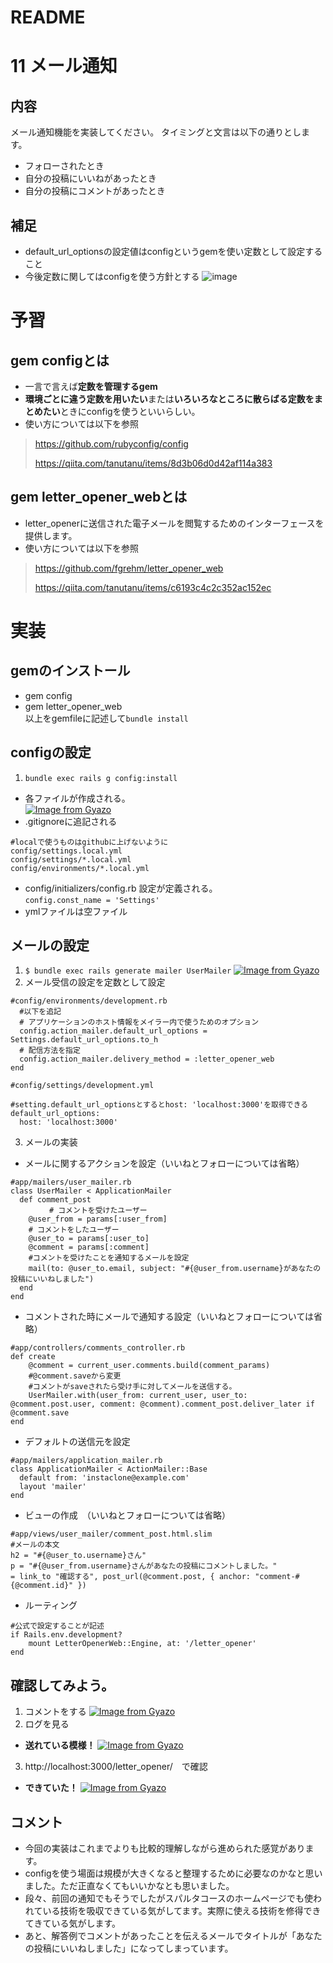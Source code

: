 # README

# 11 メール通知

## 内容
メール通知機能を実装してください。
タイミングと文言は以下の通りとします。
- フォローされたとき
- 自分の投稿にいいねがあったとき
- 自分の投稿にコメントがあったとき

## 補足
- default_url_optionsの設定値はconfigというgemを使い定数として設定すること
- 今後定数に関してはconfigを使う方針とする
  ![image](https://user-images.githubusercontent.com/81806676/151790079-637af031-2d91-4327-835b-ed0c79eb4b3a.png)



# 予習
## gem configとは
- 一言で言えば**定数を管理するgem**
- **環境ごとに違う定数を用いたい**または**いろいろなところに散らばる定数をまとめたい**ときにconfigを使うといいらしい。
- 使い方については以下を参照
>https://github.com/rubyconfig/config
>
>https://qiita.com/tanutanu/items/8d3b06d0d42af114a383
## gem letter_opener_webとは
- letter_openerに送信された電子メールを閲覧するためのインターフェースを提供します。
- 使い方については以下を参照
>https://github.com/fgrehm/letter_opener_web
>
>https://qiita.com/tanutanu/items/c6193c4c2c352ac152ec

# 実装
## gemのインストール
- gem config
- gem letter_opener_web<br>
  以上をgemfileに記述して`bundle install`

## configの設定
1. `bundle exec rails g config:install`
- 各ファイルが作成される。<br>
  [![Image from Gyazo](https://i.gyazo.com/55927efde24dbbac64236f83b6ff761e.png)](https://gyazo.com/55927efde24dbbac64236f83b6ff761e)
- .gitignoreに追記される
```
#localで使うものはgithubに上げないように
config/settings.local.yml
config/settings/*.local.yml
config/environments/*.local.yml
```
- config/initializers/config.rb
  設定が定義される。<br>
  `config.const_name = 'Settings'`
- ymlファイルは空ファイル

## メールの設定
1. `$ bundle exec rails generate mailer UserMailer`
   [![Image from Gyazo](https://i.gyazo.com/45664c13f1db10e10f518c9c95d20607.png)](https://gyazo.com/45664c13f1db10e10f518c9c95d20607)
2. メール受信の設定を定数として設定
```
#config/environments/development.rb
  #以下を追記
  # アプリケーションのホスト情報をメイラー内で使うためのオプション
  config.action_mailer.default_url_options = Settings.default_url_options.to_h
  # 配信方法を指定
  config.action_mailer.delivery_method = :letter_opener_web
end
```
```
#config/settings/development.yml

#setting.default_url_optionsとするとhost: 'localhost:3000'を取得できる
default_url_options:
  host: 'localhost:3000'
```
3. メールの実装
- メールに関するアクションを設定（いいねとフォローについては省略）
```
#app/mailers/user_mailer.rb
class UserMailer < ApplicationMailer
  def comment_post
  　　　　# コメントを受けたユーザー
    @user_from = params[:user_from]
    # コメントをしたユーザー
    @user_to = params[:user_to]
    @comment = params[:comment]
    #コメントを受けたことを通知するメールを設定
    mail(to: @user_to.email, subject: "#{@user_from.username}があなたの投稿にいいねしました")
  end
end
```
- コメントされた時にメールで通知する設定（いいねとフォローについては省略）
```
#app/controllers/comments_controller.rb
def create
    @comment = current_user.comments.build(comment_params)
    #@comment.saveから変更
    #コメントがsaveされたら受け手に対してメールを送信する。
    UserMailer.with(user_from: current_user, user_to: @comment.post.user, comment: @comment).comment_post.deliver_later if @comment.save
end
```

- デフォルトの送信元を設定
```
#app/mailers/application_mailer.rb
class ApplicationMailer < ActionMailer::Base
  default from: 'instaclone@example.com'
  layout 'mailer'
end
```
- ビューの作成　（いいねとフォローについては省略）
```
#app/views/user_mailer/comment_post.html.slim
#メールの本文
h2 = "#{@user_to.username}さん"
p = "#{@user_from.username}さんがあなたの投稿にコメントしました。"
= link_to "確認する", post_url(@comment.post, { anchor: "comment-#{@comment.id}" })
```
- ルーティング
```
#公式で設定することが記述
if Rails.env.development?
    mount LetterOpenerWeb::Engine, at: '/letter_opener'
end
```

## 確認してみよう。
1. コメントをする
   [![Image from Gyazo](https://i.gyazo.com/3d352af6dbc9f4a7e2a1d54bab24830b.png)](https://gyazo.com/3d352af6dbc9f4a7e2a1d54bab24830b)
2. ログを見る
- **送れている模様！**
  [![Image from Gyazo](https://i.gyazo.com/38be9e8af75396fb060759949ebe4aa9.png)](https://gyazo.com/38be9e8af75396fb060759949ebe4aa9)
3. http://localhost:3000/letter_opener/　で確認
- **できていた！**
  [![Image from Gyazo](https://i.gyazo.com/03cc88a519f7565dc2b2685a125c1153.png)](https://gyazo.com/03cc88a519f7565dc2b2685a125c1153)


## コメント
- 今回の実装はこれまでよりも比較的理解しながら進められた感覚があります。
- configを使う場面は規模が大きくなると整理するために必要なのかなと思いました。ただ正直なくてもいいかなとも思いました。
- 段々、前回の通知でもそうでしたがスパルタコースのホームページでも使われている技術を吸収できている気がしてます。実際に使える技術を修得できてきている気がします。
- あと、解答例でコメントがあったことを伝えるメールでタイトルが「あなたの投稿にいいねしました」になってしまっています。
